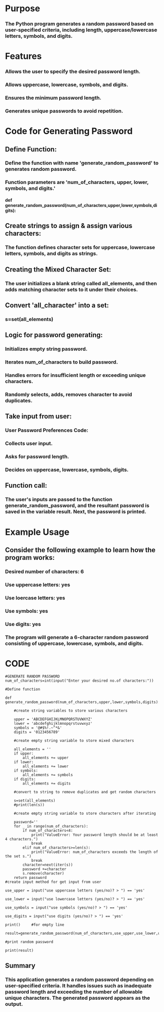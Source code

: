 # Purpose
### The Python program generates a random password based on user-specified criteria, including length, uppercase/lowercase letters, symbols, and digits.

# Features
###  Allows the user to specify the desired password length.
### Allows uppercase, lowercase, symbols, and digits.
### Ensures the minimum password length.
### Generates unique passwords to avoid repetition.

# Code for Generating Password

##  Define Function:
### Define the function with name 'generate_random_password' to generates random password.
### Function parameters are 'num_of_characters, upper, lower, symbols, and digits.'

#### def generate_random_password(num_of_characters,upper,lower,symbols,digits):

## Create strings to assign & assign various characters:
### The function defines character sets for uppercase, lowercase letters, symbols, and digits as strings.
## Creating the Mixed Character Set:
### The user initializes a blank string called all_elements, and then adds matching character sets to it under their choices.
## Convert 'all_character' into a set:
### s=set(all_elements) 
## Logic for password generating:

### Initializes empty string password.
### Iterates num_of_characters to build password.
### Handles errors for insufficient length or exceeding unique characters.
### Randomly selects, adds, removes character to avoid duplicates.

## Take input from user:
### User Password Preferences Code:
### Collects user input.
### Asks for password length.
### Decides on uppercase, lowercase, symbols, digits.
## Function call:
### The user's inputs are passed to the function generate_random_password, and the resultant password is saved in the variable result. Next, the password is printed.

# Example Usage
## Consider the following example to learn how the program works:

### Desired number of characters: 6
### Use uppercase letters: yes
### Use loercase letters: yes
### Use symbols: yes
### Use digits: yes

###   The program will generate a 6-character random password consisting of uppercase, lowercase, symbols, and digits.


# CODE

```
#GENERATE RANDOM PASSWORD
num_of_characters=int(input("Enter your desired no.of characters:"))

#Define function 

def generate_random_password(num_of_characters,upper,lower,symbols,digits):
    
    #create string variables to store various characters

    upper = 'ABCDEFGHIJKLMNOPQRSTUVWXYZ'
    lower = 'abcdefghijklmnopqrstuvwxyz'
    symbols = '@#$%!.~^*&'
    digits = '0123456789'
    
    #create empty string variable to store mixed characters

    all_elements = ''
    if upper:
        all_elements += upper
    if lower:
        all_elements += lower
    if symbols:
        all_elements += symbols
    if digits:
        all_elements += digits    
    
    #convert to string to remove duplicates and get random characters

    s=set(all_elements)
    #print(len(s))
    
    #create empty string variable to store characters after iterating

    password=''
    for _ in range(num_of_characters):
        if num_of_characters<4:
            print("ValueError: Your password length should be at least 4 characters.")
            break
        elif num_of_characters>=len(s):
            print("ValueError: num_of_characters exceeds the length of the set s.")
            break
        character=next(iter(s))
        password +=character
        s.remove(character)
    return password
#create input method for get input from user

use_upper = input("use uppercase letters (yes/no)? > ") == 'yes'

use_lower = input("use lowercase letters (yes/no)? > ") == 'yes'

use_symbols = input("use symbols (yes/no)? > ") == 'yes'

use_digits = input("use digits (yes/no)? > ") == 'yes'

print()     #for empty line 

result=generate_random_password(num_of_characters,use_upper,use_lower,use_symbols,use_digits)

#print random password

print(result)

```

## Summary
### This application generates a random password depending on user-specified criteria. It handles issues such as inadequate password length and exceeding the number of allowable unique characters. The generated password appears as the output.
